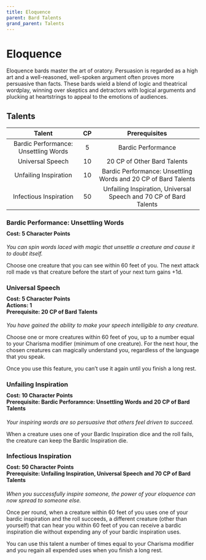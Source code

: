 ```yaml
---
title: Eloquence
parent: Bard Talents
grand_parent: Talents
---
```


# Eloquence
Eloquence bards master the art of oratory. Persuasion is regarded as a high art and a well-reasoned, well-spoken argument often proves more persuasive than facts. These bards wield a blend of logic and theatrical wordplay, winning over skeptics and detractors with logical arguments and plucking at heartstrings to appeal to the emotions of audiences.

## Talents

| Talent | CP | Prerequisites |
|:------:|:--:|:-------------:|
| Bardic Performance: Unsettling Words | 5 | Bardic Performance |
| Universal Speech                     | 10 | 20 CP of Other Bard Talents |
| Unfailing Inspiration                | 10 | Bardic Performance: Unsettling Words and 20 CP of Bard Talents |
| Infectious Inspiration               | 50 | Unfailing Inspiration, Universal Speech and 70 CP of Bard Talents |

### Bardic Performance: Unsettling Words

<div style="margin-top:-10px;"></div>

#### **Cost:** 5 Character Points
*You can spin words laced with magic that unsettle a creature and cause it to doubt itself.*

Choose one creature that you can see within 60 feet of you. The next attack roll made vs that creature before the start of your next turn gains +1d.

### Universal Speech

<div style="margin-top:-10px;"></div>

#### **Cost:** 5 Character Points<br>**Actions:** 1<br>**Prerequisite:** 20 CP of Bard Talents
*You have gained the ability to make your speech intelligible to any creature.*

Choose one or more creatures within 60 feet of you, up to a number equal to your Charisma modifier (minimum of one creature). For the next hour, the chosen creatures can magically understand you, regardless of the language that you speak.

Once you use this feature, you can’t use it again until you finish a long rest.

### Unfailing Inspiration

<div style="margin-top:-10px;"></div>

#### **Cost:** 10 Character Points<br>**Prerequisite:** Bardic Perforamnce: Unsettling Words and 20 CP of Bard Talents
*Your inspiring words are so persuasive that others feel driven to succeed.*

When a creature uses one of your Bardic Inspiration dice and the roll fails, the creature can keep the Bardic Inspiration die.

### Infectious Inspiration

<div style="margin-top:-10px;"></div>

#### **Cost:** 50 Character Points<br>**Prerequisite:** Unfailing Inspiration, Universal Speech and 70 CP of Bard Talents
*When you successfully inspire someone, the power of your eloquence can now spread to someone else.*

Once per round, when a creature within 60 feet of you uses one of your bardic inspiration and the roll succeeds, a different creature (other than yourself) that can hear you within 60 feet of you can receive a bardic inspiration die without expending any of your bardic inspiration uses.

You can use this talent a number of times equal to your Charisma modifier and you regain all expended uses when you finish a long rest.
